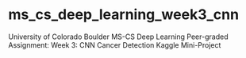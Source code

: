 # ms_cs_deep_learning_week3_cnn
University of Colorado Boulder MS-CS Deep Learning Peer-graded Assignment: Week 3: CNN Cancer Detection Kaggle Mini-Project 
